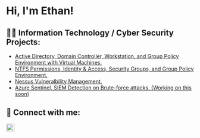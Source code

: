 <h1>Hi, I'm Ethan! </h1>

## 👨‍💻 Information Technology / Cyber Security Projects:

  - [Active Directory, Domain Controller, Workstation, and Group Policy Environment with Virtual Machines.](https://github.com/her-e/Active-Directory)
  - [NTFS Permissions, Identity & Access, Security Groups, and Group Policy Environment.](https://github.com/her-e/NTFS-Permission-Lab)
  - [Nessus Vulneralbility Management.](https://github.com/her-e/VulnerabilityManagement-Nessus-Lab)
  - [Azure Sentinel, SIEM Detection on Brute-force attacks. (Working on this soon)]()


## 🤳 Connect with me:

[<img align="left" alt="EthanHer | LinkedIn" width="22px" src="https://cdn.jsdelivr.net/npm/simple-icons@v3/icons/linkedin.svg" />][linkedin]



[linkedin]: https://linkedin.com/in/ethan-her-b8a3a61aa

